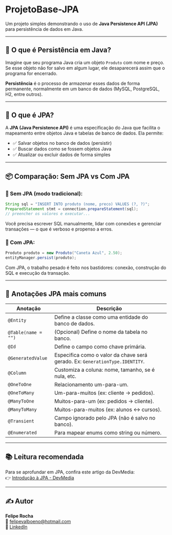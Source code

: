 # ProjetoBase-JPA

Um projeto simples demonstrando o uso de **Java Persistence API (JPA)** para persistência de dados em Java.

---

## 🧠 O que é Persistência em Java?

Imagine que seu programa Java cria um objeto `Produto` com nome e preço. Se esse objeto não for salvo em algum lugar, ele desaparecerá assim que o programa for encerrado.

**Persistência** é o processo de armazenar esses dados de forma permanente, normalmente em um banco de dados (MySQL, PostgreSQL, H2, entre outros).

---

## 🧰 O que é JPA?

A **JPA (Java Persistence API)** é uma especificação do Java que facilita o mapeamento entre objetos Java e tabelas de banco de dados. Ela permite:

- ✅ Salvar objetos no banco de dados (persistir)
- ✅ Buscar dados como se fossem objetos Java
- ✅ Atualizar ou excluir dados de forma simples

---

## 📦 Comparação: Sem JPA vs Com JPA

### 🔸 Sem JPA (modo tradicional):

```java
String sql = "INSERT INTO produto (nome, preco) VALUES (?, ?)";
PreparedStatement stmt = connection.prepareStatement(sql);
// preencher os valores e executar...
```

Você precisa escrever SQL manualmente, lidar com conexões e gerenciar transações — o que é verboso e propenso a erros.

### 🔹 Com JPA:

```java
Produto produto = new Produto("Caneta Azul", 2.50);
entityManager.persist(produto);
```

Com JPA, o trabalho pesado é feito nos bastidores: conexão, construção do SQL e execução da transação.

---

## 🧱 Anotações JPA mais comuns

| Anotação           | Descrição |
|--------------------|-----------|
| `@Entity`          | Define a classe como uma entidade do banco de dados. |
| `@Table(name = "")`| (Opcional) Define o nome da tabela no banco. |
| `@Id`              | Define o campo como chave primária. |
| `@GeneratedValue`  | Especifica como o valor da chave será gerado. Ex: `GenerationType.IDENTITY`. |
| `@Column`          | Customiza a coluna: nome, tamanho, se é nula, etc. |
| `@OneToOne`        | Relacionamento um-para-um. |
| `@OneToMany`       | Um-para-muitos (ex: cliente → pedidos). |
| `@ManyToOne`       | Muitos-para-um (ex: pedidos → cliente). |
| `@ManyToMany`      | Muitos-para-muitos (ex: alunos ↔ cursos). |
| `@Transient`       | Campo ignorado pelo JPA (não é salvo no banco). |
| `@Enumerated`      | Para mapear enums como string ou número. |

---

## 📚 Leitura recomendada

Para se aprofundar em JPA, confira este artigo da DevMedia:  
👉 [Introdução à JPA - DevMedia](https://www.devmedia.com.br/introducao-a-jpa-java-persistence-api/28173)

---

## ✍️ Autor

**Felipe Rocha**  
📧 [felipevalboeno@hotmail.com](mailto:felipevalboeno@hotmail.com)  
🔗 [LinkedIn](https://www.linkedin.com/in/fvalboeno)
